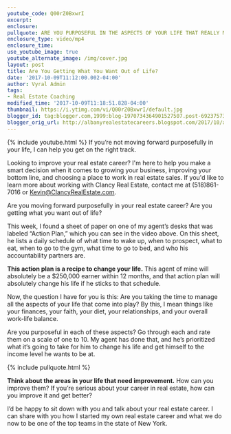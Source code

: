 ```yaml
---
youtube_code: Q00rZ0BxwrI
excerpt:
enclosure:
pullquote: ARE YOU PURPOSEFUL IN THE ASPECTS OF YOUR LIFE THAT REALLY MATTER?
enclosure_type: video/mp4
enclosure_time:
use_youtube_image: true
youtube_alternate_image: /img/cover.jpg
layout: post
title: Are You Getting What You Want Out of Life?
date: '2017-10-09T11:12:00.002-04:00'
author: Vyral Admin
tags:
- Real Estate Coaching
modified_time: '2017-10-09T11:18:51.828-04:00'
thumbnail: https://i.ytimg.com/vi/Q00rZ0BxwrI/default.jpg
blogger_id: tag:blogger.com,1999:blog-1970734364901527507.post-6923757383142224069
blogger_orig_url: http://albanyrealestatecareers.blogspot.com/2017/10/are-you-moving-forward-purposefully.html
---
```

{% include youtube.html %}
If you’re not moving forward purposefully in your life, I can help you get on the right track.

Looking to improve your real estate career? I'm here to help you make a smart decision when it comes to growing your business, improving your bottom line, and choosing a place to work in real estate sales. If you'd like to learn more about working with Clancy Real Estate, contact me at (518)861-7016 or Kevin@ClancyRealEstate.com.

Are you moving forward purposefully in your real estate career? Are you getting what you want out of life?

This week, I found a sheet of paper on one of my agent’s desks that was labeled “Action Plan,” which you can see in the video above. On this sheet, he lists a daily schedule of what time to wake up, when to prospect, what to eat, when to go to the gym, what time to go to bed, and who his accountability partners are.

**This action plan is a recipe to change your life.** This agent of mine will absolutely be a $250,000 earner within 12 months, and that action plan will absolutely change his life if he sticks to that schedule.  

Now, the question I have for you is this: Are you taking the time to manage all the aspects of your life that come into play? By this, I mean things like your finances, your faith, your diet, your relationships, and your overall work-life balance.

Are you purposeful in each of these aspects? Go through each and rate them on a scale of one to 10. My agent has done that, and he’s prioritized what it’s going to take for him to change his life and get himself to the income level he wants to be at.

{% include pullquote.html %}

**Think about the areas in your life that need improvement.** How can you improve them? If you’re serious about your career in real estate, how can you improve it and get better?

I’d be happy to sit down with you and talk about your real estate career. I can share with you how I started my own real estate career and what we do now to be one of the top teams in the state of New York.
